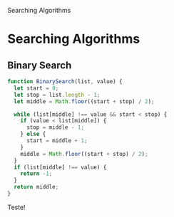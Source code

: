 Searching Algorithms

# Searching Algorithms

## Binary Search

```js
function BinarySearch(list, value) {
  let start = 0;
  let stop = list.length - 1;
  let middle = Math.floor((start + stop) / 2);

  while (list[middle] !== value && start < stop) {
    if (value < list[middle]) {
      stop = middle - 1;
    } else {
      start = middle + 1;
    }
    middle = Math.floor((start + stop) / 2);
  }
  if (list[middle] !== value) {
    return -1;
  }
  return middle;
}
```

Teste!
